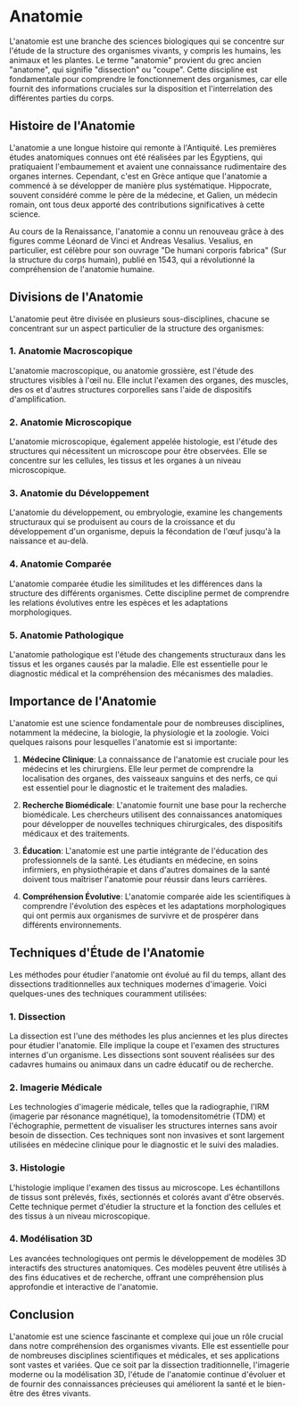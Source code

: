# Anatomie

L'anatomie est une branche des sciences biologiques qui se concentre sur l'étude de la structure des organismes vivants, y compris les humains, les animaux et les plantes. Le terme "anatomie" provient du grec ancien "anatome", qui signifie "dissection" ou "coupe". Cette discipline est fondamentale pour comprendre le fonctionnement des organismes, car elle fournit des informations cruciales sur la disposition et l'interrelation des différentes parties du corps.

## Histoire de l'Anatomie

L'anatomie a une longue histoire qui remonte à l'Antiquité. Les premières études anatomiques connues ont été réalisées par les Égyptiens, qui pratiquaient l'embaumement et avaient une connaissance rudimentaire des organes internes. Cependant, c'est en Grèce antique que l'anatomie a commencé à se développer de manière plus systématique. Hippocrate, souvent considéré comme le père de la médecine, et Galien, un médecin romain, ont tous deux apporté des contributions significatives à cette science.

Au cours de la Renaissance, l'anatomie a connu un renouveau grâce à des figures comme Léonard de Vinci et Andreas Vesalius. Vesalius, en particulier, est célèbre pour son ouvrage "De humani corporis fabrica" (Sur la structure du corps humain), publié en 1543, qui a révolutionné la compréhension de l'anatomie humaine.

## Divisions de l'Anatomie

L'anatomie peut être divisée en plusieurs sous-disciplines, chacune se concentrant sur un aspect particulier de la structure des organismes:

### 1. Anatomie Macroscopique

L'anatomie macroscopique, ou anatomie grossière, est l'étude des structures visibles à l'œil nu. Elle inclut l'examen des organes, des muscles, des os et d'autres structures corporelles sans l'aide de dispositifs d'amplification.

### 2. Anatomie Microscopique

L'anatomie microscopique, également appelée histologie, est l'étude des structures qui nécessitent un microscope pour être observées. Elle se concentre sur les cellules, les tissus et les organes à un niveau microscopique.

### 3. Anatomie du Développement

L'anatomie du développement, ou embryologie, examine les changements structuraux qui se produisent au cours de la croissance et du développement d'un organisme, depuis la fécondation de l'œuf jusqu'à la naissance et au-delà.

### 4. Anatomie Comparée

L'anatomie comparée étudie les similitudes et les différences dans la structure des différents organismes. Cette discipline permet de comprendre les relations évolutives entre les espèces et les adaptations morphologiques.

### 5. Anatomie Pathologique

L'anatomie pathologique est l'étude des changements structuraux dans les tissus et les organes causés par la maladie. Elle est essentielle pour le diagnostic médical et la compréhension des mécanismes des maladies.

## Importance de l'Anatomie

L'anatomie est une science fondamentale pour de nombreuses disciplines, notamment la médecine, la biologie, la physiologie et la zoologie. Voici quelques raisons pour lesquelles l'anatomie est si importante:

1. **Médecine Clinique**: La connaissance de l'anatomie est cruciale pour les médecins et les chirurgiens. Elle leur permet de comprendre la localisation des organes, des vaisseaux sanguins et des nerfs, ce qui est essentiel pour le diagnostic et le traitement des maladies.

2. **Recherche Biomédicale**: L'anatomie fournit une base pour la recherche biomédicale. Les chercheurs utilisent des connaissances anatomiques pour développer de nouvelles techniques chirurgicales, des dispositifs médicaux et des traitements.

3. **Éducation**: L'anatomie est une partie intégrante de l'éducation des professionnels de la santé. Les étudiants en médecine, en soins infirmiers, en physiothérapie et dans d'autres domaines de la santé doivent tous maîtriser l'anatomie pour réussir dans leurs carrières.

4. **Compréhension Évolutive**: L'anatomie comparée aide les scientifiques à comprendre l'évolution des espèces et les adaptations morphologiques qui ont permis aux organismes de survivre et de prospérer dans différents environnements.

## Techniques d'Étude de l'Anatomie

Les méthodes pour étudier l'anatomie ont évolué au fil du temps, allant des dissections traditionnelles aux techniques modernes d'imagerie. Voici quelques-unes des techniques couramment utilisées:

### 1. Dissection

La dissection est l'une des méthodes les plus anciennes et les plus directes pour étudier l'anatomie. Elle implique la coupe et l'examen des structures internes d'un organisme. Les dissections sont souvent réalisées sur des cadavres humains ou animaux dans un cadre éducatif ou de recherche.

### 2. Imagerie Médicale

Les technologies d'imagerie médicale, telles que la radiographie, l'IRM (imagerie par résonance magnétique), la tomodensitométrie (TDM) et l'échographie, permettent de visualiser les structures internes sans avoir besoin de dissection. Ces techniques sont non invasives et sont largement utilisées en médecine clinique pour le diagnostic et le suivi des maladies.

### 3. Histologie

L'histologie implique l'examen des tissus au microscope. Les échantillons de tissus sont prélevés, fixés, sectionnés et colorés avant d'être observés. Cette technique permet d'étudier la structure et la fonction des cellules et des tissus à un niveau microscopique.

### 4. Modélisation 3D

Les avancées technologiques ont permis le développement de modèles 3D interactifs des structures anatomiques. Ces modèles peuvent être utilisés à des fins éducatives et de recherche, offrant une compréhension plus approfondie et interactive de l'anatomie.

## Conclusion

L'anatomie est une science fascinante et complexe qui joue un rôle crucial dans notre compréhension des organismes vivants. Elle est essentielle pour de nombreuses disciplines scientifiques et médicales, et ses applications sont vastes et variées. Que ce soit par la dissection traditionnelle, l'imagerie moderne ou la modélisation 3D, l'étude de l'anatomie continue d'évoluer et de fournir des connaissances précieuses qui améliorent la santé et le bien-être des êtres vivants.